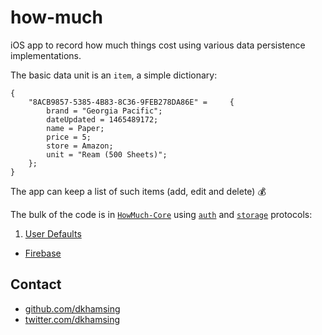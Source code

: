 # how-much

iOS app to record how much things cost using various data persistence implementations. 

The basic data unit is an `item`, a simple dictionary:

```objc
{
    "8ACB9857-5385-4B83-8C36-9FEB278DA86E" =     {
        brand = "Georgia Pacific";
        dateUpdated = 1465489172;
        name = Paper;
        price = 5;
        store = Amazon;
        unit = "Ream (500 Sheets)";
    };
}
```

The app can keep a list of such items (add, edit and delete) :moneybag:

The bulk of the code is in [`HowMuch-Core`](HowMuch-Core) using [`auth`](https://github.com/dkhamsing/DKAuthenticationViewController/blob/master/DKAuthenticationViewController/DKAuthenticationProtocol.h) and [`storage`](HowMuch-Core/StorageProtocol.h) protocols:

1. [User Defaults](HowMuch-UserDefaults/)
- [Firebase](HowMuch-Firebase/)

## Contact

- [github.com/dkhamsing](https://github.com/dkhamsing)
- [twitter.com/dkhamsing](https://twitter.com/dkhamsing)

